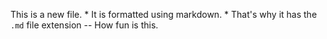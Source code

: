 This is a new file. * It is formatted using markdown. * That's why it has the `.md` file extension -- How fun is this.
